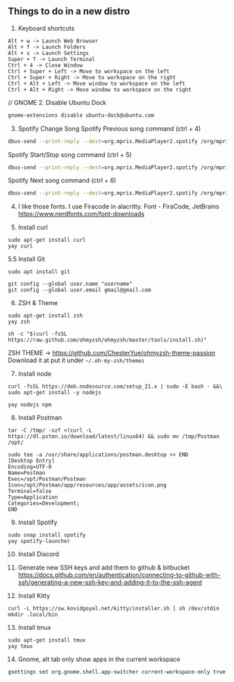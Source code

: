 ## Things to do in a new distro


1. Keyboard shortcuts
```console
Alt + w -> Launch Web Browser
Alt + f -> Launch Folders 
Alt + s -> Launch Settings
Super + T -> Launch Terminal
Ctrl + 4 -> Close Window
Ctrl + Super + Left -> Move to workspace on the left
Ctrl + Super + Right -> Move to workspace on the right
Ctrl + Alt + Left -> Move window to workspace on the left
Ctrl + Alt + Right -> Move window to workspace on the right
```

// GNOME
2. Disable Ubuntu Dock 
```bash
gnome-extensions disable ubuntu-dock@ubuntu.com
```

3. Spotify Change Song
Spotify Previous song command (ctrl + 4)
```bash
dbus-send --print-reply --dest=org.mpris.MediaPlayer2.spotify /org/mpris/MediaPlayer2 org.mpris.MediaPlayer2.Player.Previous
```
Spotify Start/Stop song command (ctrl + 5)
```bash
dbus-send --print-reply --dest=org.mpris.MediaPlayer2.spotify /org/mpris/MediaPlayer2 org.mpris.MediaPlayer2.Player.PlayPause
```
Spotify Next song command (ctrl + 6)
```bash
dbus-send --print-reply --dest=org.mpris.MediaPlayer2.spotify /org/mpris/MediaPlayer2 org.mpris.MediaPlayer2.Player.Next
```

4. I like those fonts. I use Firacode in alacritty.
Font - FiraCode, JetBrains
https://www.nerdfonts.com/font-downloads

5. Install curl
```
sudo apt-get install curl
yay curl
```

5.5 Install Git
```
sudo apt install git

git config --global user.name "username"
git config --global user.email gmail@gmail.com
```

6. ZSH & Theme
```
sudo apt-get install zsh
yay zsh

sh -c "$(curl -fsSL https://raw.github.com/ohmyzsh/ohmyzsh/master/tools/install.sh)"

```
ZSH THEME -> https://github.com/ChesterYue/ohmyzsh-theme-passion
Download it at put it under ` ~/.oh-my-zsh/themes `

7. Install node
```
curl -fsSL https://deb.nodesource.com/setup_21.x | sudo -E bash - &&\
sudo apt-get install -y nodejs

yay nodejs npm
```

8. Install Postman
```
tar -C /tmp/ -xzf <(curl -L https://dl.pstmn.io/download/latest/linux64) && sudo mv /tmp/Postman /opt/

sudo tee -a /usr/share/applications/postman.desktop << END
[Desktop Entry]
Encoding=UTF-8
Name=Postman
Exec=/opt/Postman/Postman
Icon=/opt/Postman/app/resources/app/assets/icon.png
Terminal=false
Type=Application
Categories=Development;
END
```

9. Install Spotify
```
sudo snap install spotify
yay spotify-launcher
```

10. Install Discord

11. Generate new SSH keys and add them to github & bitbucket
https://docs.github.com/en/authentication/connecting-to-github-with-ssh/generating-a-new-ssh-key-and-adding-it-to-the-ssh-agent

12. Install Kitty 
```
curl -L https://sw.kovidgoyal.net/kitty/installer.sh | sh /dev/stdin
mkdir .local/bin
```

13. Install tmux
```
sudo apt-get install tmux
yay tmux
```

14. Gnome, alt tab only show apps in the current workspace
```
gsettings set org.gnome.shell.app-switcher current-workspace-only true
```
